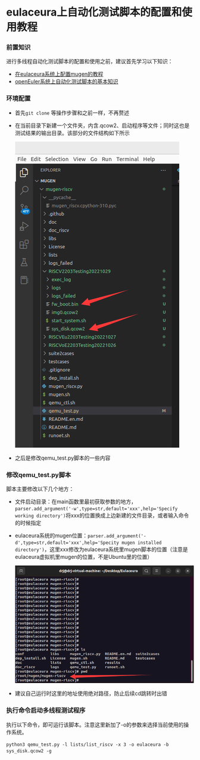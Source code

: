 # eulaceura上自动化测试脚本的配置和使用教程

### 前置知识

进行多线程自动化测试脚本的配置和使用之前，建议首先学习以下知识：

- [在eulaceura系统上配置mugen的教程]()
- [openEuler系统上自动化测试脚本的基本知识](https://github.com/brsf11/mugen-riscv/tree/riscv/doc_riscv/Markdown)

### 环境配置

- 首先`git clone` 等操作步骤和之前一样，不再赘述

- 在当前目录下新建一个文件夹，内含.qcow2、启动程序等文件；同时这也是测试结果的输出目录。该部分的文件结构如下所示

  ![](./picture/files_structure.png)

- 之后是修改qemu_test.py脚本的一些内容

### 修改qemu_test.py脚本

脚本主要修改以下几个地方：

- 文件启动目录：在main函数里最初获取参数的地方，`parser.add_argument('-w',type=str,default='xxx',help='Specify working directory')`将xxx的位置换成上边新建的文件目录，或者输入命令的时候指定

- eulaceura系统的mugen位置：`parser.add_argument('-d',type=str,default='xxx',help='Specity mugen installed directory')`，这里xxx修改为eulaceura系统里mugen脚本的位置（注意是eulaceura虚拟机里mugen的位置，不是Ubuntu里的位置）

  ![](./picture/mugen_pos.png)

- 建议自己运行时这里的地址使用绝对路径，防止后续cd跳转时出错

### 执行命令启动多线程测试程序

执行以下命令，即可运行该脚本。注意这里新加了-o的参数来选择当前使用的操作系统。

`python3 qemu_test.py -l lists/list_riscv -x 3 -o eulaceura -b sys_disk.qcow2 -g`
